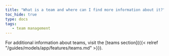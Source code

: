 ```yaml
---
title: "What is a team and where can I find more information about it?"
toc_hide: true
type: docs
tags:
   - team management
---
```

For additional information about teams, visit the [teams section]({{< relref "/guides/models/app/features/teams.md" >}}).